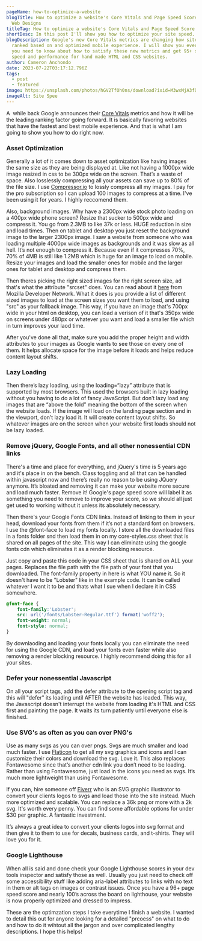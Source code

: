 ```yaml
---
pageName: how-to-optimize-a-website
blogTitle: How to optimize a website's Core Vitals and Page Speed Score | Alamo
  Web Designs
titleTag: How to optimize a website's Core Vitals and Page Speed Score
shortDesc: In this post I'll show you how to optimize your site speed.
blogDescription: Google's new Core Vitals metrics are changing how sites get
  ranked based on and optimized mobile experience. I will show you everything
  you need to know about how to satisfy these new metrics and get 95+ scores on
  speed and performance for hand made HTML and CSS websites.
author: Cameron Anchondo
date: 2023-07-22T03:17:12.796Z
tags:
  - post
  - featured
image: https://unsplash.com/photos/hGV2TfOh0ns/download?ixid=M3wxMjA3fDB8MXxzZWFyY2h8Njd8fHdlYnNpdGUlMjBzcGVlZHxlbnwwfDB8fHwxNjg5OTk2MzAzfDA&force=true&w=640
imageAlt: Site Spee
---
```

A  while back Google announces their [Core Vitals](https://web.dev/vitals/) metrics and how it will be the leading ranking factor going forward. It is basically favoring websites that have the fastest and best mobile experience. And that is what I am going to show you how to do right now.

<h3 class="blog-h3">Asset Optimization</h3>

Generally a lot of it comes down to asset optimization like having images the same size as they are being displayed at. Like not having a 1000px wide image resized in css to be 300px wide on the screen. That’s a waste of space. Also losslessly compressing all your assets can save up to 80% of the file size. I use [Compressor.io](https://compressor.io/) to lossly compress all my images. I pay for the pro subscription so I can upload 100 images to compress at a time. I've been using it for years. I highly reccomend them.

Also, background images. Why have a 2300px wide stock photo loading on a 400px wide phone screen? Resize that sucker to 500px wide and compress it. You go from 2.3MB to like 37k or less. HUGE reduction in size and load times. Then on tablet and desktop you just reset the background image to the larger 2300px image. I saw a website from someone who was loading multiple 4000px wide images as backgrounds and it was slow as all hell. It’s not enough to compress it. Because even if it compresses 70%, 70% of 4MB is still like 1.2MB which is huge for an image to load on mobile. Resize your images and load the smaller ones for mobile and the larger ones for tablet and desktop and compress them.

Then theres picking the right sized images for the right screen size, ad that's what the attribute "srcset" does. You can read about it [here](https://developer.mozilla.org/en-US/docs/Learn/HTML/Multimedia_and_embedding/Responsive_images) from Mozilla Developer Network. What it does is you provide a list of different sized images to load at the screen sizes you want them to load, and using "src" as your fallback image. This way, if you have an image that's 700px wide in your html on desktop, you can load a verison of it that's 350px wide on screens under 480px or whatever you want and load a smaller file which in turn improves your laod time.

After you've done all that, make sure you add the proper height and width attributes to your images as Google wants to see those on every one of them. It helps allocate space for the image before it loads and helps reduce content layout shifts.

<h3 class="blog-h3">Lazy Loading</h3>

Then there’s lazy loading, using the loading=“lazy” attribute that is supported by most browsers. This used the browsers built in lazy loading without you having to do a lot of fancy JavaScript. But don’t lazy load any images that are “above the fold” meaning the bottom of the screen when the website loads. If the image will load on the landing page section and in the viewport, don’t lazy load it. It will create content layout shifts. So whatever images are on the screen when your website first loads should not be lazy loaded.

<h3 class="blog-h3">Remove jQuery, Google Fonts, and all other nonessential CDN links</h3>

There's a time and place for everything, and jQuery's time is 5 years ago and it's place in on the bench. Class toggling and all that can be handled within javascript now and there’s really no reason to be using JQuery anymore. It’s bloated and removing it can make your website more secure and load much faster. Remove it! Google's page speed score will label it as something you need to remove to improve your score, so we should all just get used to working without it unless its absolutely necessary.

Then there's your Google Fonts CDN links. Instead of linking to them in your head, download your fonts from them if it’s not a standard font on browsers. I use the @font-face to load my fonts locally. I store all the downloaded files in a fonts folder snd then load them in on my core-styles.css sheet that is shared on all pages of the site. This way I can eliminate using the google fonts cdn which eliminates it as a render blocking resource.

Just copy and paste this code in your CSS sheet that is shared on ALL your pages. Replaces the file path with the file path of your font that you downloaded. The font-family property in here is what YOU name it. So it doesn't have to be "Lobster" like in the example code. It can be called whatever I want it to be and thats what I sue when I declare it in CSS somewhere.



```css
@font-face {
    font-family:'Lobster';
    src: url('/fonts/Lobster-Regular.ttf') format('woff2');
    font-weight: normal;
    font-style: normal;
}
```

By downlaoding and loading your fonts locally you can eliminate the need for using the Google CDN, and load your fonts even faster while also removing a render blocking resource. I highly recommend doing this for all your sites.

<h3 class="blog-h3">Defer your nonessential Javascript</h3>

On all your script tags, add the defer attribute to the opening script tag and this will "defer" its loading until AFTER the website has loaded. This way, the Javascript doesn't interrupt the website from loading it's HTML and CSS first and painting the page. It waits its turn patiently until everyone else is finished.

<h3 class="blog-h3">Use SVG's as often as you can over PNG's</h3>

Use as many svgs as you can over pngs. Svgs are much smaller and load much faster. I use [Flaticon](https://www.flaticon.com/) to get all my svg graphics and icons and I can customize their colors and download the svg. Love it. This also replaces Fontawesome since that’s another cdn link you don’t need to be loading. Rather than using Fontawesome, just load in the icons you need as svgs. It’s much more lightweight than using Fontawesome.

If you can, hire someone off [Fiverr](https://www.fiverr.com/) who is an SVG graphic illustrator to convert your clients logos to svgs and load those into the site instead. Much more optimized and scalable. You can replace a 36k png or more with a 2k svg. It's worth every penny. You can find some affordable options for under $30 per graphic. A fantastic investment.

It’s always a great idea to convert your clients logos into svg format and then give it to them to use for decals, business cards, and t-shirts. They will love you for it.

<h3 class="blog-h3">Google Lighthouse</h3>

When all is said and done check your Google Lighthouse scores in your dev tools inspector and satisfy those as well. Usually you just need to check off some accessibility stuff like adding aria-label attributes to links with no text in them or alt tags on images or contrast issues. Once you have a 96+ page speed score and nearly 100’s across the board on lighthouse, your website is now properly optimized and dressed to impress.

These are the optimzation steps I take everytime I finish a website. I wanted to detail this out for anyone looking for a detailed "prcoess" on what to do and how to do it wihtout all the jargon and over complicated lengthy descriptions. I hope this helps!
